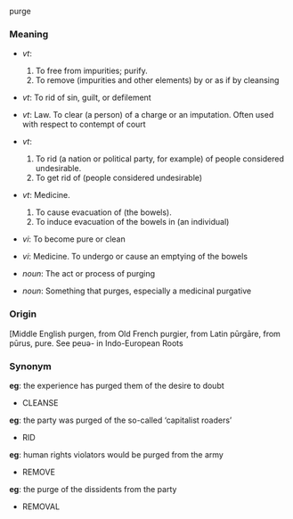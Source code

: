 purge
### Meaning
+ _vt_:
   1. To free from impurities; purify.
   2. To remove (impurities and other elements) by or as if by cleansing
+ _vt_: To rid of sin, guilt, or defilement
+ _vt_: Law. To clear (a person) of a charge or an imputation. Often used with respect to contempt of court
+ _vt_:
   1. To rid (a nation or political party, for example) of people considered undesirable.
   2. To get rid of (people considered undesirable)
+ _vt_: Medicine.
   1. To cause evacuation of (the bowels).
   2. To induce evacuation of the bowels in (an individual)
+ _vi_: To become pure or clean
+ _vi_: Medicine. To undergo or cause an emptying of the bowels

+ _noun_: The act or process of purging
+ _noun_: Something that purges, especially a medicinal purgative

### Origin

[Middle English purgen, from Old French purgier, from Latin pūrgāre, from pūrus, pure. See peuə- in Indo-European Roots

### Synonym

__eg__: the experience has purged them of the desire to doubt

+ CLEANSE

__eg__: the party was purged of the so-called ‘capitalist roaders’

+ RID

__eg__: human rights violators would be purged from the army

+ REMOVE

__eg__: the purge of the dissidents from the party

+ REMOVAL


